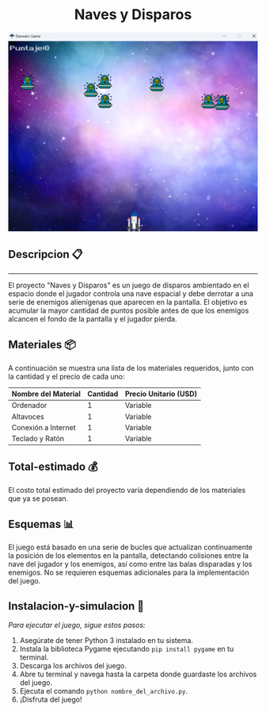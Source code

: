 <h1 align="center"> Naves y Disparos </h1>
<p align="center"><img src="Juego.png"/></p> 


## Descripcion  📋
---
El proyecto "Naves y Disparos" es un juego de disparos ambientado en el espacio donde el jugador controla una nave espacial y debe derrotar a una serie de enemigos alienígenas que aparecen en la pantalla. El objetivo es acumular la mayor cantidad de puntos posible antes de que los enemigos alcancen el fondo de la pantalla y el jugador pierda.


## Materiales  📦

A continuación se muestra una lista de los materiales requeridos, junto con la cantidad y el precio de cada uno:


  Nombre del Material  | Cantidad  | Precio Unitario (USD)  
|----------------------|-----------|-------------------------
| Ordenador            | 1         | Variable               |
| Altavoces            | 1         | Variable               |
| Conexión a Internet  | 1         | Variable               |
| Teclado y Ratón      | 1         | Variable               |


## Total-estimado  💰

El costo total estimado del proyecto varía dependiendo de los materiales que ya se posean. 

## Esquemas 📊

El juego está basado en una serie de bucles que actualizan continuamente la posición de los elementos en la pantalla, detectando colisiones entre la nave del jugador y los enemigos, así como entre las balas disparadas y los enemigos. No se requieren esquemas adicionales para la implementación del juego.

## Instalacion-y-simulacion  🔧

_Para ejecutar el juego, sigue estos pasos:_

1. Asegúrate de tener Python 3 instalado en tu sistema.
2. Instala la biblioteca Pygame ejecutando `pip install pygame` en tu terminal.
3. Descarga los archivos del juego.
4. Abre tu terminal y navega hasta la carpeta donde guardaste los archivos del juego.
5. Ejecuta el comando `python nombre_del_archivo.py`.
6. ¡Disfruta del juego!



